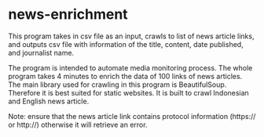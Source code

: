 # news-enrichment
This program takes in csv file as an input, crawls to list of news article links, and outputs csv file with information of the title, content, date published, and journalist name.

The program is intended to automate media monitoring process. The whole program takes 4 minutes to enrich the data of 100 links of news articles. The main library used for crawling in this program is BeautifulSoup. Therefore it is best suited for static websites. It is built to crawl Indonesian and English news article.

Note: ensure that the news article link contains protocol information (https:// or http://) otherwise it will retrieve an error.
